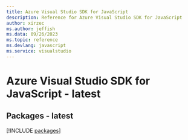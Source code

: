 ```yaml
---
title: Azure Visual Studio SDK for JavaScript
description: Reference for Azure Visual Studio SDK for JavaScript
author: xirzec
ms.author: jeffish
ms.data: 09/26/2023
ms.topic: reference
ms.devlang: javascript
ms.service: visualstudio
---
```

# Azure Visual Studio SDK for JavaScript - latest
## Packages - latest
[!INCLUDE [packages](visual-studio-index.md)]
